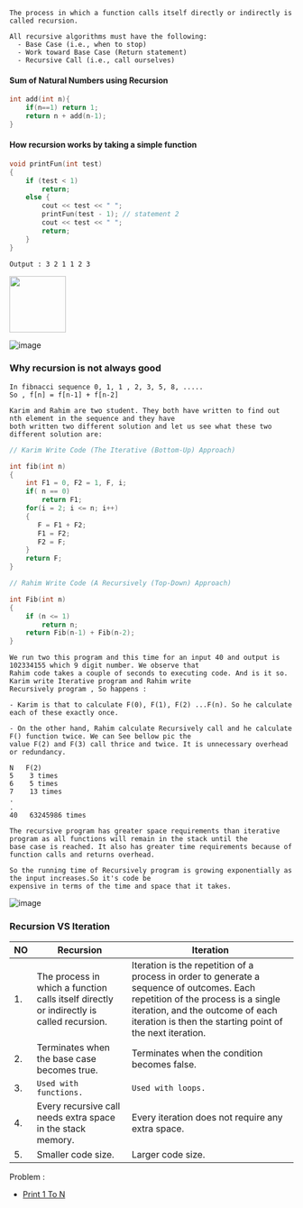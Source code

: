 ```
The process in which a function calls itself directly or indirectly is called recursion.

All recursive algorithms must have the following:
  - Base Case (i.e., when to stop)
  - Work toward Base Case (Return statement)
  - Recursive Call (i.e., call ourselves)
```
#### Sum of Natural Numbers using Recursion
```c++
int add(int n){
    if(n==1) return 1;
    return n + add(n-1);
}
```
####  How recursion works by taking a simple function
```c++
void printFun(int test)
{
    if (test < 1)
        return;
    else {
        cout << test << " ";
        printFun(test - 1); // statement 2
        cout << test << " ";
        return;
    }
}
```
```
Output : 3 2 1 1 2 3
```
<img src="https://user-images.githubusercontent.com/59710234/165937627-f6d15a2b-6088-4f42-8dd7-b347a99b3b1d.png" width="100" height="100">

![image](https://user-images.githubusercontent.com/59710234/165937627-f6d15a2b-6088-4f42-8dd7-b347a99b3b1d.png)

### Why recursion is not always good
```
In fibnacci sequence 0, 1, 1 , 2, 3, 5, 8, .....
So , f[n] = f[n-1] + f[n-2]

Karim and Rahim are two student. They both have written to find out nth element in the sequence and they have
both written two different solution and let us see what these two different solution are:
```
```c++
// Karim Write Code (The Iterative (Bottom-Up) Approach)

int fib(int n)
{
    int F1 = 0, F2 = 1, F, i;
    if( n == 0)
        return F1;
    for(i = 2; i <= n; i++)
    {
       F = F1 + F2;
       F1 = F2;
       F2 = F;
    }
    return F;
}
```
```c++
// Rahim Write Code (A Recursively (Top-Down) Approach)

int Fib(int n)
{
    if (n <= 1)
        return n;
    return Fib(n-1) + Fib(n-2);
}
```
```
We run two this program and this time for an input 40 and output is 102334155 which 9 digit number. We observe that 
Rahim code takes a couple of seconds to executing code. And is it so. Karim write Iterative program and Rahim write 
Recursively program , So happens :

- Karim is that to calculate F(0), F(1), F(2) ...F(n). So he calculate each of these exactly once.

- On the other hand, Rahim calculate Recursively call and he calculate F() function twice. We can See bellow pic the
value F(2) and F(3) call thrice and twice. It is unnecessary overhead or redundancy.

N   F(2)
5    3 times
6    5 times
7    13 times
.
.
40   63245986 times

The recursive program has greater space requirements than iterative program as all functions will remain in the stack until the
base case is reached. It also has greater time requirements because of function calls and returns overhead.

So the running time of Recursively program is growing exponentially as the input increases.So it's code be 
expensive in terms of the time and space that it takes.
```
![image](https://user-images.githubusercontent.com/59710234/174422393-ceebce83-6f51-48e3-b1b5-58896ca12984.png)

### Recursion VS Iteration
|NO  |Recursion                                                                                 |Iteration                                                            |
| -  | ---------------------------------------------------------------------------------------  | --------------------------------------------------------------------|
| 1. |The process in which a function calls itself directly or indirectly is called recursion.| Iteration is the repetition of a process in order to generate a sequence of outcomes. Each repetition of the process is a single iteration, and the outcome of each iteration is then the starting point of the next iteration.|
| 2. |Terminates when the base case becomes true.                 |Terminates when the condition becomes false.|
| 3. |`Used with functions.`                                        |`Used with loops.`         |
| 4. |Every recursive call needs extra space in the stack memory. |Every iteration does not require any extra space.         |
| 5. |Smaller code size.                                          |Larger code size. |

Problem :
- [Print 1 To N](https://practice.geeksforgeeks.org/problems/print-1-to-n-without-using-loops-1587115620/1/?category)

